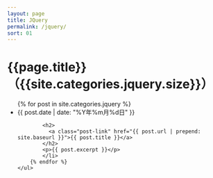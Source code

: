 ```yaml
---
layout: page
title: JQuery
permalink: /jquery/
sort: 01
---
```

<div class="home">
    <h1 class="post-title">{{page.title}}（{{site.categories.jquery.size}}）</h1>
    <ul class="post-list">
        {% for post in site.categories.jquery %}
            <li>
            <span class="post-meta">{{ post.date | date: "%Y年%m月%d日" }}</span>

            <h2>
              <a class="post-link" href="{{ post.url | prepend: site.baseurl }}">{{ post.title }}</a>
            </h2>
            <p>{{ post.excerpt }}</p>
            </li>
        {% endfor %}
    </ul>
</div>
